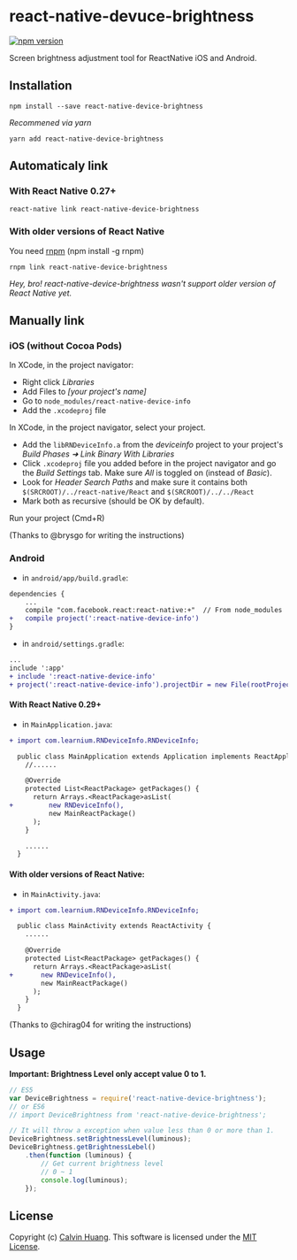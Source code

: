 react-native-devuce-brightness
===============
[![npm version](https://badge.fury.io/js/react-native-device-brightness.svg)](http://badge.fury.io/js/react-native-device-brightness)

Screen brightness adjustment tool for ReactNative iOS and Android. 

## Installation
```
npm install --save react-native-device-brightness
```

*Recommened via yarn*
```
yarn add react-native-device-brightness
```

## Automaticaly link

### With React Native 0.27+
```
react-native link react-native-device-brightness
```


### With older versions of React Native
You need [rnpm](https://github.com/rnpm/rnpm) (npm install -g rnpm)
```
rnpm link react-native-device-brightness
```
*Hey, bro! react-native-device-brightness wasn't support older version of React Native yet.*

## Manually link

### iOS (without Cocoa Pods)
In XCode, in the project navigator:
- Right click _Libraries_
- Add Files to _[your project's name]_
- Go to `node_modules/react-native-device-info`
- Add the `.xcodeproj` file

In XCode, in the project navigator, select your project.
- Add the `libRNDeviceInfo.a` from the _deviceinfo_ project to your project's _Build Phases ➜ Link Binary With Libraries_
- Click `.xcodeproj` file you added before in the project navigator and go the _Build Settings_ tab. Make sure _All_ is toggled on (instead of _Basic_).
- Look for _Header Search Paths_ and make sure it contains both `$(SRCROOT)/../react-native/React` and `$(SRCROOT)/../../React`
- Mark both as recursive (should be OK by default).

Run your project (Cmd+R)

(Thanks to @brysgo for writing the instructions)

### Android

- in `android/app/build.gradle`:

```diff
dependencies {
    ...
    compile "com.facebook.react:react-native:+"  // From node_modules
+   compile project(':react-native-device-info')
}
```

- in `android/settings.gradle`:

```diff
...
include ':app'
+ include ':react-native-device-info'
+ project(':react-native-device-info').projectDir = new File(rootProject.projectDir, '../node_modules/react-native-device-info/android')
```

#### With React Native 0.29+

- in `MainApplication.java`:

```diff
+ import com.learnium.RNDeviceInfo.RNDeviceInfo;

  public class MainApplication extends Application implements ReactApplication {
    //......

    @Override
    protected List<ReactPackage> getPackages() {
      return Arrays.<ReactPackage>asList(
+         new RNDeviceInfo(),
          new MainReactPackage()
      );
    }

    ......
  }
```

#### With older versions of React Native:

- in `MainActivity.java`:

```diff
+ import com.learnium.RNDeviceInfo.RNDeviceInfo;

  public class MainActivity extends ReactActivity {
    ......

    @Override
    protected List<ReactPackage> getPackages() {
      return Arrays.<ReactPackage>asList(
+       new RNDeviceInfo(),
        new MainReactPackage()
      );
    }
  }
```

(Thanks to @chirag04 for writing the instructions)

## Usage
**Important: Brightness Level only accept value 0 to 1.**
```javascript
// ES5
var DeviceBrightness = require('react-native-device-brightness');
// or ES6
// import DeviceBrightness from 'react-native-device-brightness';

// It will throw a exception when value less than 0 or more than 1.
DeviceBrightness.setBrightnessLevel(luminous);
DeviceBrightness.getBrightnessLebel()
    .then(function (luminous) {
        // Get current brightness level
        // 0 ~ 1
        console.log(luminous);
    });
```

## License
Copyright (c) [Calvin Huang](https://github.com/Calvin-Huang). This software is licensed under the [MIT License](https://github.com/Calvin-Huang/react-native-device-brightness/blob/master/LICENSE).
